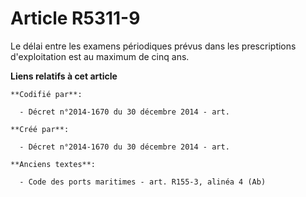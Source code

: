 # Article R5311-9

Le délai entre les examens périodiques prévus dans les prescriptions d'exploitation est au maximum de cinq ans.

**Liens relatifs à cet article**

	**Codifié par**:

	  - Décret n°2014-1670 du 30 décembre 2014 - art.

	**Créé par**:

	  - Décret n°2014-1670 du 30 décembre 2014 - art.

	**Anciens textes**:

	  - Code des ports maritimes - art. R155-3, alinéa 4 (Ab)
